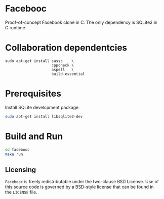 # Facebooc

Proof-of-concept Facebook clone in C.
The only dependency is SQLite3 in C runtime.

# Collaboration dependentcies
```
sudo apt-get install sassc    \ 
                     cppcheck \
                     aspell   \
                     build-essential
````

# Prerequisites
Install SQLite development package:
```bash
sudo apt-get install libsqlite3-dev
```

# Build and Run
```bash
cd facebooc
make run
```

Licensing
---------
`Facebooc` is freely redistributable under the two-clause BSD License.
Use of this source code is governed by a BSD-style license that can be found
in the `LICENSE` file.
